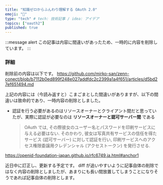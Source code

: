 ```yaml
---
title: "知識ゼロからふんわり理解する OAuth 2.0"
emoji: "🔐"
type: "tech" # tech: 技術記事 / idea: アイデア
topics: ["oauth2"]
published: true
---
```


:::message alert
この記事は内容に間違いがあったため、一時的に内容を削除しています。
:::

### 詳細

削除前の内容は以下です。
https://github.com/mirko-san/zenn-conect/blob/b7112b0ed899f248e027addfdc2c2399a1a4f651/articles/d5bd27ef651494.md

上記の内容には（今読み返すと）こまごまとした間違いがありますが、以下の間違いは致命的であり、一時内容の削除としました。

- 認証を行う必要があるのはリソースオーナーとクライアント間だと思っていたが、実際に認証が必要なのは **リソースオーナーと認可サーバー間** である
  > OAuth では, その際彼女のユーザー名とパスワードを印刷サービスに与える必要はない. そのかわり, 彼女は写真共有サービスの信任を得たサービス (認可サーバー) に対して認証を行い, 印刷サービスへのアクセス権限委譲用クレデンシャル (アクセストークン) を発行させる.

https://openid-foundation-japan.github.io/rfc6749.ja.html#anchor1

近日中に訂正し、更新する予定です。
diff が追いやすいように記事自体の削除ではなく内容の削除としましたが、あまりにも長い間放置してしまうことになりそうであれば記事自体の削除とします。
